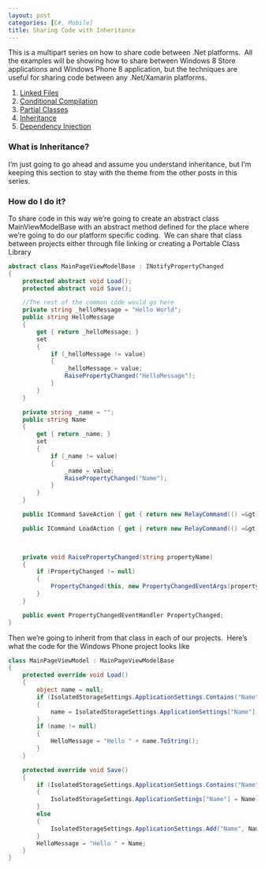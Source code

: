 ```yaml
---
layout: post
categories: [C#, Mobile]
title: Sharing Code with Inheritance
---
```

This is a multipart series on how to share code between .Net platforms.  All the examples will be showing how to share between Windows 8 Store applications and Windows Phone 8 application, but the techniques are useful for sharing code between any .Net/Xamarin platforms.
<ol>
	<li><a href="http://hutchcodes.net/linked-files/">Linked Files</a></li>
	<li><a href="http://hutchcodes.net/conditional-compilation/">Conditional Compilation</a></li>
	<li><a href="http://hutchcodes.net/partial-classes/">Partial Classes</a></li>
	<li><a href="http://hutchcodes.net/sharing-code-with-inheritance/">Inheritance</a></li>
	<li><a href="http://hutchcodes.net/sharing-code-with-dependency-injection/">Dependency Injection</a></li>
</ol>
<h3>What is Inheritance?</h3>
I’m just going to go ahead and assume you understand inheritance, but I’m keeping this section to stay with the theme from the other posts in this series.
<!--more-->

<h3>How do I do it?</h3>
To share code in this way we’re going to create an abstract class MainViewModelBase with an abstract method defined for the place where we’re going to do our platform specific coding.  We can share that class between projects either through file linking or creating a Portable Class Library

~~~ csharp
abstract class MainPageViewModelBase : INotifyPropertyChanged
{
    protected abstract void Load();
    protected abstract void Save();

    //The rest of the common code would go here
    private string _helloMessage = "Hello World";
    public string HelloMessage
    {
        get { return _helloMessage; }
        set
        {
            if (_helloMessage != value)
            {
                _helloMessage = value;
                RaisePropertyChanged("HelloMessage");
            }
        }
    }

    private string _name = "";
    public string Name
    {
        get { return _name; }
        set
        {
            if (_name != value)
            {
                _name = value;
                RaisePropertyChanged("Name");
            }
        }
    }

    public ICommand SaveAction { get { return new RelayCommand(() =&gt; Save()); } }

    public ICommand LoadAction { get { return new RelayCommand(() =&gt; Load()); } }

    

    private void RaisePropertyChanged(string propertyName)
    {
        if (PropertyChanged != null)
        {
            PropertyChanged(this, new PropertyChangedEventArgs(propertyName));
        }
    }

    public event PropertyChangedEventHandler PropertyChanged;        
}
~~~

Then we’re going to inherit from that class in each of our projects.  Here’s what the code for the Windows Phone project looks like

~~~ csharp
class MainPageViewModel : MainPageViewModelBase
{
    protected override void Load()
    {
        object name = null;
        if (IsolatedStorageSettings.ApplicationSettings.Contains("Name"))
        {
            name = IsolatedStorageSettings.ApplicationSettings["Name"];
        }
        if (name != null)
        {
            HelloMessage = "Hello " + name.ToString();
        }
    }

    protected override void Save()
    {
        if (IsolatedStorageSettings.ApplicationSettings.Contains("Name"))
        {
            IsolatedStorageSettings.ApplicationSettings["Name"] = Name;
        }
        else
        {
            IsolatedStorageSettings.ApplicationSettings.Add("Name", Name);
        }
        HelloMessage = "Hello " + Name;
    }
}
~~~

